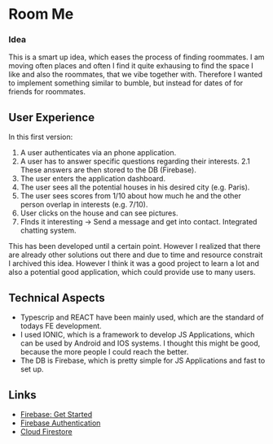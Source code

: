 # Room Me
### Idea
This is a smart up idea, which eases the process of finding roommates.
I am moving often places and often I find it quite exhausing to find the space I like and also the roommates, that we vibe together with. 
Therefore I wanted to implement something similar to bumble, but instead for dates of for friends for roommates. 

## User Experience
In this first version:
1. A user authenticates via an phone application.
2. A user has to answer specific questions regarding their interests. 
2.1 These answers are then stored to the DB (Firebase).
3. The user enters the application dashboard.
4. The user sees all the potential houses in his desired city (e.g. Paris).
5. The user sees scores from 1/10 about how much he and the other person overlap in interests (e.g. 7/10).
6. User clicks on the house and can see pictures.
7. FInds it interesting -> Send a message and get into contact. Integrated chatting system.

This has been developed until a certain point. However I realized that there are already other solutions out there and due to time and resource constrait I archived this idea. However I think it was a good project to learn a lot and also a potential good application, which could provide use to many users. 


## Technical Aspects
* Typescrip and REACT have been mainly used, which are the standard of todays FE development. 
* I used IONIC, which is a framework to develop JS Applications, which can be used by Android and IOS systems. I thought this might be good, because the more people I could reach the better. 
* The DB is Firebase, which is pretty simple for JS Applications and fast to set up.

## Links

 * [Firebase: Get Started](https://firebase.google.com/docs/web/setup)
 * [Firebase Authentication](https://firebase.google.com/docs/auth)
 * [Cloud Firestore](https://firebase.google.com/docs/firestore)
